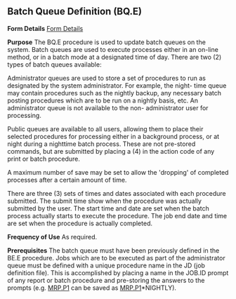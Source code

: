 ## Batch Queue Definition (BQ.E)
<PageHeader />

**Form Details**
[Form Details](../BQ-E-1/README.md)

**Purpose**
The BQ.E procedure is used to update batch queues on the system. Batch queues
are used to execute processes either in an on-line method, or in a batch mode
at a designated time of day. There are two (2) types of batch queues
available:

Administrator queues are used to store a set of procedures to run
as designated by the system administrator. For example, the night-
time queue may contain procedures such as the nightly backup, any
necessary batch posting procedures which are to be run on a nightly
basis, etc. An administrator queue is not available to the non-
administrator user for processing.

Public queues are available to all users, allowing them to place
their selected procedures for processing either in a background
process, or at night during a nighttime batch process. These are
not pre-stored commands, but are submitted by placing a (4) in the
action code of any print or batch procedure.

A maximum number of save may be set to allow the 'dropping' of completed
processes after a certain amount of time.

There are three (3) sets of times and dates associated with each procedure
submitted. The submit time show when the procedure was actually submitted by
the user. The start time and date are set when the batch process actually
starts to execute the procedure. The job end date and time are set when the
procedure is actually completed.

**Frequency of Use**
As required.

**Prerequisites**
The batch queue must have been previously defined in the BE.E procedure. Jobs
which are to be executed as part of the administrator queue must be defined
with a unique procedure name in the JD (job definition file). This is
accomplished by placing a name in the JOB.ID prompt of any report or batch
procedure and pre-storing the answers to the prompts (e.g.
[MRP.P1](../MRP-P1/README.md) can be saved as [MRP.P1](../MRP-P1/README.md)*NIGHTLY).

<badge text= "Version 8.10.57 " vertical="middle" />

<PageFooter />
